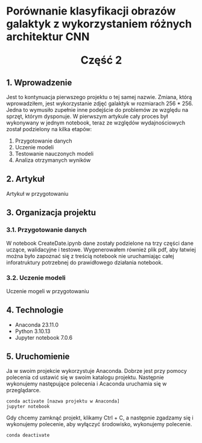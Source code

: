 # Porównanie klasyfikacji obrazów galaktyk z wykorzystaniem różnych architektur CNN <p style="text-align: center;">Część 2</p>
## 1. Wprowadzenie

Jest to kontynuacja pierwszego projektu o tej samej nazwie. Zmiana, którą wprowadziłem, jest wykorzystanie zdjęć galaktyk w rozmiarach 256 * 256. Jedna to wymusiło zupełnie inne podejście do problemów ze względu na sprzęt, którym dysponuje. W pierwszym artykule cały proces był wykonywany w jednym notebook, teraz ze względów wydajnościowych został podzielony na kilka etapów:
1. Przygotowanie danych
2. Uczenie modeli
3. Testowanie nauczonych modeli
4. Analiza otrzymanych wyników
## 2. Artykuł
Artykuł w przygotowaniu

## 3. Organizacja projektu
### 3.1. Przygotowanie danych
W notebook CreateDate.ipynb dane zostały podzielone na trzy części dane uczące, walidacyjne i testowe. Wygenerowałem również plik pdf, 
aby łatwiej można było zapoznać się z treścią notebook nie uruchamiając całej inforatruktury potrzebnej do prawidłowego działania notebook.
### 3.2. Uczenie modeli
Uczenie mogeli w przygotowaniu
## 4. Technologie
- Anaconda 23.11.0
- Python 3.10.13
- Jupyter notebook 7.0.6
## 5. Uruchomienie
Ja w swoim projekcie wykorzystuje Anaconda. Dobrze jest przy pomocy polecenia cd ustawić się w swoim katalogu projektu. Następnie wykonujemy następujące polecenia i Acaconda uruchamia się w przeglądarce.
```
conda activate [nazwa projektu w Anaconda]
jupyter notebook
````
Gdy chcemy zamknąć projekt, klikamy Ctrl + C, a następnie zgadzamy się i wykonujemy polecenie, aby wyłączyć środowisko, wykonujemy polecenie. 
```
conda deactivate
```

